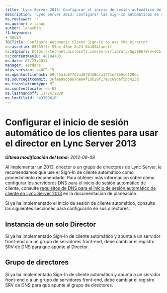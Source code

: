 ```yaml
---
title: 'Lync Server 2013: Configurar el inicio de sesión automático de los clientes para usar el director'
description: 'Lync Server 2013: configurar las Sign-In automáticas de cliente para usar el director.'
ms.reviewer: ''
ms.author: v-lanac
author: lanachin
f1.keywords:
- NOCSH
TOCTitle: Configure Automatic Client Sign-In to use the Director
ms:assetid: 85369ffc-53ae-43be-8a23-84a094faecff
ms:mtpsurl: https://technet.microsoft.com/en-us/library/Gg398678(v=OCS.15)
ms:contentKeyID: 48184703
ms.date: 07/23/2014
manager: serdars
mtps_version: v=OCS.15
ms.openlocfilehash: b9c45a1a677d3a30704d8dca1771ef865cef29ec
ms.sourcegitcommit: 36fee89bb887bea4f18b19f17a8c69daf5bc423d
ms.translationtype: MT
ms.contentlocale: es-ES
ms.lasthandoff: 11/24/2020
ms.locfileid: "49399618"
---
```

# <a name="configure-automatic-client-sign-in-to-use-the-director-in-lync-server-2013"></a>Configurar el inicio de sesión automático de los clientes para usar el director en Lync Server 2013

<div data-xmlns="http://www.w3.org/1999/xhtml">

<div class="topic" data-xmlns="http://www.w3.org/1999/xhtml" data-msxsl="urn:schemas-microsoft-com:xslt" data-cs="https://msdn.microsoft.com/">

<div data-asp="https://msdn2.microsoft.com/asp">



</div>

<div id="mainSection">

<div id="mainBody">

<span> </span>

_**Última modificación del tema:** 2012-09-08_

Al implementar un 2013, director o un grupo de directores de Lync Server, le recomendamos que use el Sign-In de cliente automático como procedimiento recomendado. Para obtener más información sobre cómo configurar los servidores DNS para el inicio de sesión automático de cliente, consulte [requisitos de DNS para el inicio de sesión automático de cliente en Lync Server 2013](lync-server-2013-dns-requirements-for-automatic-client-sign-in.md) en la documentación de planeación.

Si ya ha implementado el inicio de sesión de cliente automático, consulte las siguientes secciones para configurarlo en sus directores.

<div>

## <a name="single-director-instance"></a>Instancia de un solo Director

Si ya ha implementado Sign-In de cliente automático y apunta a un servidor front-end o a un grupo de servidores front-end, debe cambiar el registro SRV de DNS para que apunte al Director.

</div>

<div>

## <a name="director-pool"></a>Grupo de directores

Si ya ha implementado Sign-In de cliente automático y apunta a un servidor front-end o a un grupo de servidores front-end, debe cambiar el registro SRV de DNS para que apunte al grupo de directores.

</div>

</div>

<span> </span>

</div>

</div>

</div>

